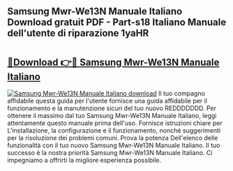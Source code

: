 ## Samsung Mwr-We13N Manuale Italiano Download gratuit PDF - Part-s18 Italiano Manuale dell'utente di riparazione 1yaHR

# <h2><a href="http://dfgjw9.blite.top/?on=Samsung+Mwr-We13N+Manuale+Italiano">🔗Download 👉🔴 Samsung Mwr-We13N Manuale Italiano</a></h2>

[![Samsung Mwr-We13N Manuale Italiano download](https://i.imgur.com/lujVjoI.png)](http://dfgjw9.blite.top/?on=Samsung+Mwr-We13N+Manuale+Italiano)
Il tuo compagno affidabile questa guida per l'utente fornisce una guida affidabile per il funzionamento e la manutenzione sicuri del tuo nuovo REDDDDDDD. Per ottenere il massimo dal tuo Samsung Mwr-We13N Manuale Italiano, leggi attentamente questo manuale prima dell'uso. Fornisce istruzioni chiare per L'installazione, la configurazione e il funzionamento, nonché suggerimenti per la risoluzione dei problemi comuni. Prova la potenza Dell'elenco delle funzionalità con il tuo nuovo Samsung Mwr-We13N Manuale Italiano. Il tuo successo è la nostra priorità Samsung Mwr-We13N Manuale Italiano. Ci impegniamo a offrirti la migliore esperienza possibile.
